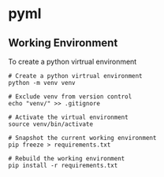 # pyml

## Working Environment

To create a python virtrual environment
```
# Create a python virtrual environment
python -m venv venv

# Exclude venv from version control
echo "venv/" >> .gitignore

# Activate the virtual environment
source venv/bin/activate

# Snapshot the current working environment
pip freeze > requirements.txt

# Rebuild the working environment
pip install -r requirements.txt
```



